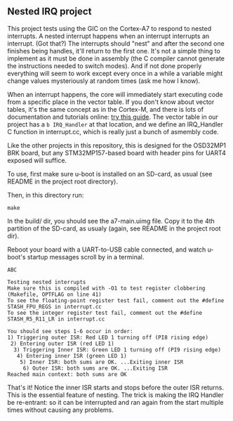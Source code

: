 ## Nested IRQ project

This project tests using the GIC on the Cortex-A7 to respond to nested
interrupts. A nested interrupt happens when an interrupt interrupts an
interrupt. (Got that?) The interrupts should "nest" and after the second one
finishes being handles, it'll return to the first one. It's not a simple thing
to implement as it must be done in assembly (the C compiler cannot generate the
instructions needed to switch modes). And if not done properly everything will
seem to work except every once in a while a variable might change values
mysteriously at random times (ask me how I know).

When an interrupt happens, the core will immediately start executing code from
a specific place in the vector table. If you don't know about vector tables,
it's the same concept as in the Cortex-M, and there is lots of documentation
and tutorials online: [try this
guide](https://interrupt.memfault.com/blog/arm-cortex-m-exceptions-and-nvic).
The vector table in our project has a `b IRQ_Handler` at that location, and we
define an IRQ_Handler C function in interrupt.cc, which is really just a bunch
of asmembly code.

Like the other projects in this repository, this is designed for the OSD32MP1
BRK board, but any STM32MP157-based board with header pins for UART4 exposed
will suffice.

To use, first make sure u-boot is installed on an SD-card, as usual (see README
in the project root directory). 

Then, in this directory run:

```
make
```

In the build/ dir, you should see the a7-main.uimg file. Copy it to the 4th
partition of the SD-card, as usualy (again, see README in the project root
dir).

Reboot your board with a UART-to-USB cable connected, and watch u-boot's
startup messages scroll by in a terminal.

```
ABC

Testing nested interrupts
Make sure this is compiled with -O1 to test register clobbering (Makefile, OPTFLAG on line 41)
To see the floating-point register test fail, comment out the #define STASH_FPU_REGS in interrupt.cc
To see the integer register test fail, comment out the #define STASH_R5_R11_LR in interrupt.cc

You should see steps 1-6 occur in order:
1) Triggering outer ISR: Red LED 1 turning off (PI8 rising edge)
 2) Entering outer ISR (red LED 1)
  3) Triggering Inner ISR: Green LED 1 turning off (PI9 rising edge)
   4) Entering inner ISR (green LED 1)
    5) Inner ISR: both sums are OK. ...Exiting inner ISR
     6) Outer ISR: both sums are OK. ...Exiting ISR
Reached main context: both sums are OK
```

That's it! Notice the inner ISR starts and stops before the outer ISR returns.
This is the essential feature of nesting. The trick is making the IRQ Handler
be re-entrant: so it can be interrupted and ran again from the start multiple
times without causing any problems.



